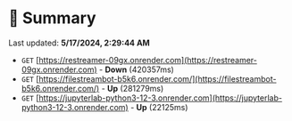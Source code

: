 # 📖 Summary
Last updated: **5/17/2024, 2:29:44 AM**

- `GET` [https://restreamer-09gx.onrender.com](https://restreamer-09gx.onrender.com) - **Down** (420357ms)
- `GET` [https://filestreambot-b5k6.onrender.com/](https://filestreambot-b5k6.onrender.com/) - **Up** (281279ms)
- `GET` [https://jupyterlab-python3-12-3.onrender.com](https://jupyterlab-python3-12-3.onrender.com) - **Up** (22125ms)
